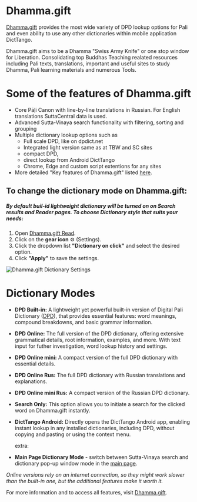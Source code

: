 # Dhamma.gift

[Dhamma.gift](https://dhamma.gift/) provides the most wide variety of DPD lookup options for Pali and even ability to use any other dictionaries within mobile application DictTango.

Dhamma.gift aims to be a Dhamma "Swiss Army Knife" or one stop window for Liberation. Consolidating top Buddhas Teaching realated resources including Pali texts, translations, important and useful sites to study Dhamma, Pali learning materials and numerous Tools. 

# Some of the features of Dhamma.gift

- Core Pāḷi Canon with line-by-line translations in Russian. For English translations SuttaCentral data is used.
- Advanced Sutta-Vinaya search functionality with filtering, sorting and grouping 
- Multiple dictionary lookup options such as 
  - Full scale DPD, like on dpdict.net 
  - Integrated light version same as at TBW and SC sites 
  - compact DPD, 
  - direct lookup from Android DictTango 
  - Chrome, Edge and custom script extentions for any sites
- More detailed "Key features of Dhamma.gift" listed [here](https://dhamma.gift/assets/common/keyFeatures.html).

## To change the dictionary mode on Dhamma.gift:

##### By default buil-id lightweight dictionary will be turned on on Search results and Reader pages. To choose Dictionary style that suits your needs:
1. Open [Dhamma.gift Read](https://dhamma.gift/sn2.1).
2. Click on the **gear icon** ⚙️ (Settings).
3. Click the dropdown list **"Dictionary on click"** and select the desired option.
4. Click **"Apply"** to save the settings.

![Dhamma.gift Dictionary Settings](https://dhamma.gift/assets/img/dictSettings.png)  
 

# Dictionary Modes
- **DPD Built-in:** A lightweight yet powerful built-in version of Digital Pali Dictionary ([DPD](https://docs.dpdict.net/titlepage.html)), that provides essential features: word meanings, compound breakdowns, and basic grammar information.
- **DPD Online:** The full version of the DPD dictionary, offering extensive grammatical details, root information, examples, and more. With text input for futher investigation, word lookup history and settings.
- **DPD Online mini:** A compact version of the full DPD dictionary with essential details.
- **DPD Online Rus:** The full DPD dictionary with Russian translations and explanations.
- **DPD Online mini Rus:** A compact version of the Russian DPD dictionary.
- **Search Only:** This option allows you to initiate a search for the clicked word on Dhamma.gift instantly.
- **DictTango Android:** Directly opens the DictTango Android app, enabling instant lookup in any installed dictionaries, including DPD, without copying and pasting or using the context menu.

  extra:
  
- **Main Page Dictionary Mode** - switch between Sutta-Vinaya search and dictionary pop-up window mode in the [main page](https://Dhamma.gift). 


*Online versions rely on an internet connection, so they might work slower than the built-in one, but the additional features make it worth it.*

For more information and to access all features, visit [Dhamma.gift](https://dhamma.gift/).
